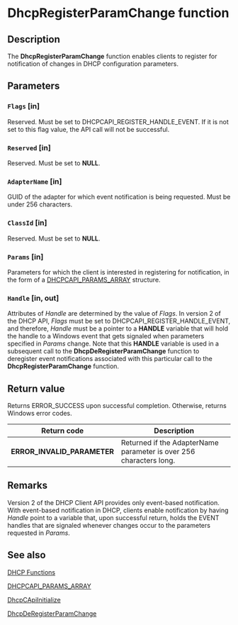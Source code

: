 # DhcpRegisterParamChange function

## Description

The
**DhcpRegisterParamChange** function enables clients to register for notification of changes in DHCP configuration parameters.

## Parameters

### `Flags` [in]

Reserved. Must be set to DHCPCAPI_REGISTER_HANDLE_EVENT. If it is not set to this flag value, the API call will not be successful.

### `Reserved` [in]

Reserved. Must be set to **NULL**.

### `AdapterName` [in]

GUID of the adapter for which event notification is being requested. Must be under 256 characters.

### `ClassId` [in]

Reserved. Must be set to **NULL**.

### `Params` [in]

Parameters for which the client is interested in registering for notification, in the form of a [DHCPCAPI_PARAMS_ARRAY](https://learn.microsoft.com/windows/win32/api/dhcpcsdk/ns-dhcpcsdk-dhcpcapi_params_array) structure.

### `Handle` [in, out]

Attributes of *Handle* are determined by the value of *Flags*. In version 2 of the DHCP API, *Flags* must be set to DHCPCAPI_REGISTER_HANDLE_EVENT, and therefore, *Handle* must be a pointer to a **HANDLE** variable that will hold the handle to a Windows event that gets signaled when parameters specified in *Params* change. Note that this **HANDLE** variable is used in a subsequent call to the
**DhcpDeRegisterParamChange** function to deregister event notifications associated with this particular call to the
**DhcpRegisterParamChange** function.

## Return value

Returns ERROR_SUCCESS upon successful completion. Otherwise, returns Windows error codes.

| Return code | Description |
| --- | --- |
| **ERROR_INVALID_PARAMETER** | Returned if the AdapterName parameter is over 256 characters long. |

## Remarks

Version 2 of the DHCP Client API provides only event-based notification. With event-based notification in DHCP, clients enable notification by having *Handle* point to a variable that, upon successful return, holds the EVENT handles that are signaled whenever changes occur to the parameters requested in *Params*.

## See also

[DHCP Functions](https://learn.microsoft.com/previous-versions/windows/desktop/dhcp/dhcp-functions)

[DHCPCAPI_PARAMS_ARRAY](https://learn.microsoft.com/windows/win32/api/dhcpcsdk/ns-dhcpcsdk-dhcpcapi_params_array)

[DhcpCApiInitialize](https://learn.microsoft.com/previous-versions/windows/desktop/api/dhcpcsdk/nf-dhcpcsdk-dhcpcapiinitialize)

[DhcpDeRegisterParamChange](https://learn.microsoft.com/previous-versions/windows/desktop/api/dhcpcsdk/nf-dhcpcsdk-dhcpderegisterparamchange)